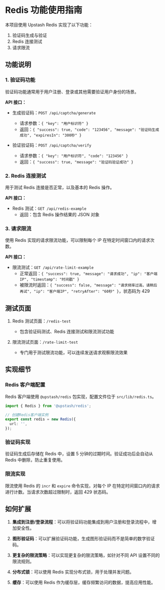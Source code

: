 # Redis 功能使用指南

本项目使用 Upstash Redis 实现了以下功能：

1. 验证码生成与验证
2. Redis 连接测试
3. 请求限流

## 功能说明

### 1. 验证码功能

验证码功能通常用于用户注册、登录或其他需要验证用户身份的场景。

**API 接口：**

- 生成验证码：`POST /api/captcha/generate`

  - 请求参数：`{ "key": "用户标识符" }`
  - 返回：`{ "success": true, "code": "123456", "message": "验证码生成成功", "expiresIn": "300秒" }`

- 验证验证码：`POST /api/captcha/verify`
  - 请求参数：`{ "key": "用户标识符", "code": "123456" }`
  - 返回：`{ "success": true, "message": "验证码验证成功" }`

### 2. Redis 连接测试

用于测试 Redis 连接是否正常，以及基本的 Redis 操作。

**API 接口：**

- Redis 测试：`GET /api/redis-example`
  - 返回：包含 Redis 操作结果的 JSON 对象

### 3. 请求限流

使用 Redis 实现的请求限流功能，可以限制每个 IP 在特定时间窗口内的请求次数。

**API 接口：**

- 限流测试：`GET /api/rate-limit-example`
  - 正常返回：`{ "success": true, "message": "请求成功", "ip": "客户端IP", "timestamp": "时间戳" }`
  - 被限流时返回：`{ "success": false, "message": "请求频率过高，请稍后再试", "ip": "客户端IP", "retryAfter": "60秒" }`，状态码为 429

## 测试页面

1. Redis 测试页面：`/redis-test`

   - 包含验证码测试、Redis 连接测试和限流测试功能

2. 限流测试页面：`/rate-limit-test`
   - 专门用于测试限流功能，可以连续发送请求观察限流效果

## 实现细节

### Redis 客户端配置

Redis 客户端使用 `@upstash/redis` 包实现，配置文件位于 `src/lib/redis.ts`。

```typescript
import { Redis } from '@upstash/redis';

// 创建Redis客户端实例
export const redis = new Redis({
  url: '',
});
```

### 验证码实现

验证码生成后存储在 Redis 中，设置 5 分钟的过期时间。验证成功后会自动从 Redis 中删除，防止重复使用。

### 限流实现

限流使用 Redis 的 `incr` 和 `expire` 命令实现，对每个 IP 在特定时间窗口内的请求进行计数。当请求次数超过限制时，返回 429 状态码。

## 如何扩展

1. **集成到注册/登录流程**：可以将验证码功能集成到用户注册和登录流程中，增加安全性。

2. **图形验证码**：可以扩展验证码功能，生成图形验证码而不是简单的数字验证码。

3. **更复杂的限流策略**：可以实现更复杂的限流策略，如针对不同 API 设置不同的限流规则。

4. **分布式锁**：可以使用 Redis 实现分布式锁，用于处理并发问题。

5. **缓存**：可以使用 Redis 作为缓存层，缓存频繁访问的数据，提高应用性能。
